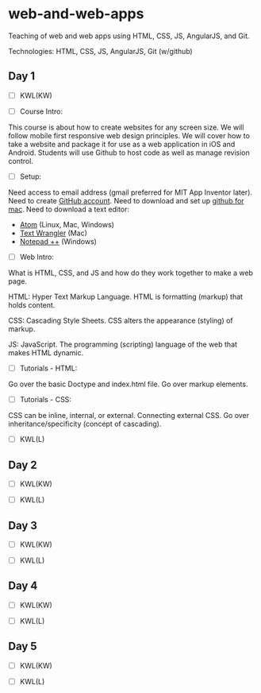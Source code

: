 # web-and-web-apps
Teaching of web and web apps using HTML, CSS, JS, AngularJS, and Git.

Technologies:
HTML, CSS, JS, AngularJS, Git (w/github)

## Day 1

- [ ] KWL(KW)

- [ ] Course Intro:

This course is about how to create websites for any screen size. We will follow mobile first responsive web design principles. We will cover how to take a website and package it for use as a web application in iOS and Android. Students will use Github to host code as well as manage revision control.

- [ ] Setup:

Need access to email address (gmail preferred for MIT App Inventor later).
Need to create [GitHub account](https://github.com/join).
Need to download and set up [github for mac](https://mac.github.com).
Need to download a text editor:
- [Atom](https://atom.io/) (Linux, Mac, Windows)
- [Text Wrangler](http://www.barebones.com/products/textwrangler/download.html) (Mac)
- [Notepad ++](https://notepad-plus-plus.org/download) (Windows)

- [ ] Web Intro:

What is HTML, CSS, and JS and how do they work together to make a web page. 

HTML: Hyper Text Markup Language. HTML is formatting (markup) that holds content.

CSS: Cascading Style Sheets. CSS alters the appearance (styling) of markup.

JS: JavaScript. The programming (scripting) language of the web that makes HTML dynamic.

- [ ] Tutorials - HTML:

Go over the basic Doctype and index.html file. Go over markup elements.

- [ ] Tutorials - CSS:

CSS can be inline, internal, or external. Connecting external CSS. Go over inheritance/specificity (concept of cascading).

- [ ] KWL(L)
## Day 2

- [ ] KWL(KW)

- [ ] KWL(L)

## Day 3

- [ ] KWL(KW)

- [ ] KWL(L)

## Day 4

- [ ] KWL(KW)

- [ ] KWL(L)

## Day 5

- [ ] KWL(KW)

- [ ] KWL(L)
